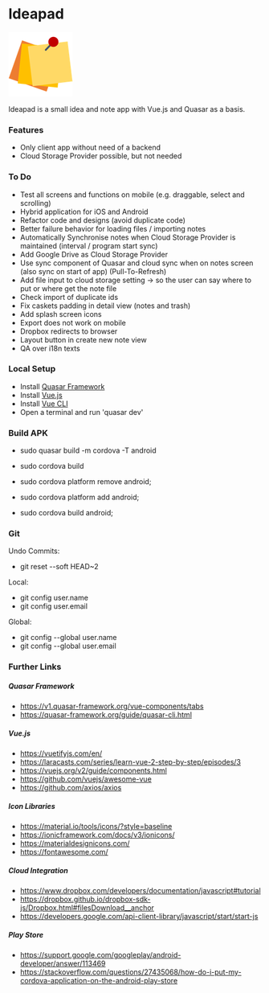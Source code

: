 # Ideapad
![Alt text](/src/statics/logo_three_post_its/three_post_its_128x128.png?raw=true "Ideapad Logo")  

Ideapad is a small idea and note app with Vue.js and Quasar as a basis.

### Features
- Only client app without need of a backend
- Cloud Storage Provider possible, but not needed

### To Do 
- Test all screens and functions on mobile (e.g. draggable, select and scrolling)
- Hybrid application for iOS and Android
- Refactor code and designs (avoid duplicate code)
- Better failure behavior for loading files / importing notes
- Automatically Synchronise notes when Cloud Storage Provider is maintained (interval / program start sync)
- Add Google Drive as Cloud Storage Provider
- Use sync component of Quasar and cloud sync when on notes screen (also sync on start of app) (Pull-To-Refresh)
- Add file input to cloud storage setting -> so the user can say where to put or where get the note file
- Check import of duplicate ids
- Fix caskets padding in detail view (notes and trash)
- Add splash screen icons
- Export does not work on mobile
- Dropbox redirects to browser
- Layout button in create new note view
- QA over i18n texts

### Local Setup
- Install [Quasar Framework](https://v1.quasar-framework.org/quasar-cli/installation)
- Install [Vue.js](https://vuejs.org/)
- Install [Vue CLI](https://cli.vuejs.org)
- Open a terminal and run 'quasar dev'

### Build APK
- sudo quasar build -m cordova -T android
- sudo cordova build

- sudo cordova platform remove android;
- sudo cordova platform add android;
- sudo cordova build android;

### Git
Undo Commits:
- git reset --soft HEAD~2

Local:
- git config user.name <NAME>
- git config user.email <EMAIL> 

Global:
- git config --global user.name <NAME>
- git config --global user.email <EMAIL> 

### Further Links

##### Quasar Framework
- https://v1.quasar-framework.org/vue-components/tabs
- https://quasar-framework.org/guide/quasar-cli.html

##### Vue.js
- https://vuetifyjs.com/en/
- https://laracasts.com/series/learn-vue-2-step-by-step/episodes/3
- https://vuejs.org/v2/guide/components.html
- https://github.com/vuejs/awesome-vue
- https://github.com/axios/axios

##### Icon Libraries
- https://material.io/tools/icons/?style=baseline
- https://ionicframework.com/docs/v3/ionicons/
- https://materialdesignicons.com/
- https://fontawesome.com/

##### Cloud Integration
- https://www.dropbox.com/developers/documentation/javascript#tutorial
- https://dropbox.github.io/dropbox-sdk-js/Dropbox.html#filesDownload__anchor
- https://developers.google.com/api-client-library/javascript/start/start-js

##### Play Store
- https://support.google.com/googleplay/android-developer/answer/113469
- https://stackoverflow.com/questions/27435068/how-do-i-put-my-cordova-application-on-the-android-play-store

